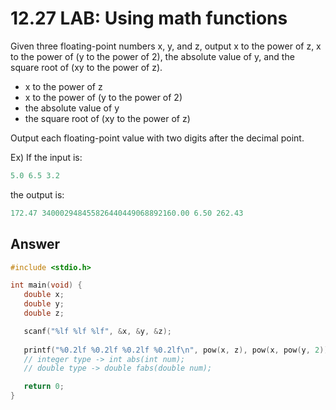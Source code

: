 # 12.27 LAB: Using math functions

Given three floating-point numbers x, y, and z, output x to the power of z, x to the power of (y to the power of 2), the absolute value of y, and the square root of (xy to the power of z).   
* x to the power of z
* x to the power of (y to the power of 2)
* the absolute value of y
* the square root of (xy to the power of z)

Output each floating-point value with two digits after the decimal point.   

Ex) If the input is:
```c
5.0 6.5 3.2
```
the output is:
```c
172.47 340002948455826440449068892160.00 6.50 262.43
```

## Answer
```c
#include <stdio.h>

int main(void) {
   double x;
   double y;
   double z;

   scanf("%lf %lf %lf", &x, &y, &z);
   
   printf("%0.2lf %0.2lf %0.2lf %0.2lf\n", pow(x, z), pow(x, pow(y, 2)), fabs(y), sqrt(pow(x*y, z)));
   // integer type -> int abs(int num);
   // double type -> double fabs(double num);

   return 0;
}
```
